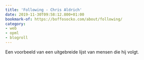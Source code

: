 ```yaml
---
title: 'Following - Chris Aldrich'
date: 2019-11-30T09:58:12.800+01:00
bookmark-of: https://boffosocko.com/about/following/
category:
- web
- opml
- blogroll
---
```

Een voorbeeld van een uitgebreide lijst van mensen die hij volgt.
